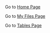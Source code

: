  

Go to [Home Page](https://react-library-practice.vercel.app)

Go to [My Files Page](https://react-library-practice.vercel.app/filesystem/headless)

Go to [Tables Page](https://react-library-practice.vercel.app/table/react-table)

 